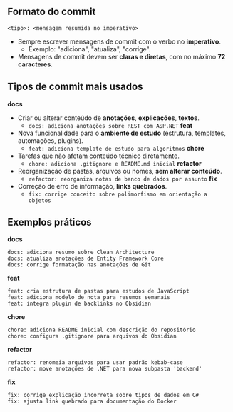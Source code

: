 ## Formato do commit

```
<tipo>: <mensagem resumida no imperativo>
```

- Sempre escrever mensagens de commit com o verbo no **imperativo**.
	- Exemplo: "adiciona", "atualiza", "corrige".
- Mensagens de commit devem ser **claras e diretas**, com no máximo **72 caracteres**.
## Tipos de commit mais usados
**docs**
- Criar ou alterar conteúdo de **anotações**, **explicações**, **textos**.
	- ``docs: adiciona anotações sobre REST com ASP.NET``
**feat**
- Nova funcionalidade para o **ambiente de estudo** (estrutura, templates, automações, plugins).
	- ``feat: adiciona template de estudo para algoritmos``
**chore**
- Tarefas que não afetam conteúdo técnico diretamente.
	- ``chore: adiciona .gitignore e README.md inicial``
**refactor**
- Reorganização de pastas, arquivos ou nomes, **sem alterar conteúdo**.
	- ``refactor: reorganiza notas de banco de dados por assunto``
**fix**
- Correção de erro de informação, **links quebrados**.
	- ``fix: corrige conceito sobre polimorfismo em orientação a objetos``
## Exemplos práticos
**docs**
```
docs: adiciona resumo sobre Clean Architecture
docs: atualiza anotações de Entity Framework Core
docs: corrige formatação nas anotações de Git
```
**feat**
```
feat: cria estrutura de pastas para estudos de JavaScript
feat: adiciona modelo de nota para resumos semanais
feat: integra plugin de backlinks no Obsidian
```
**chore**
```
chore: adiciona README inicial com descrição do repositório
chore: configura .gitignore para arquivos do Obsidian
```
**refactor**
```
refactor: renomeia arquivos para usar padrão kebab-case
refactor: move anotações de .NET para nova subpasta 'backend'
```
**fix**
```
fix: corrige explicação incorreta sobre tipos de dados em C#
fix: ajusta link quebrado para documentação do Docker
```